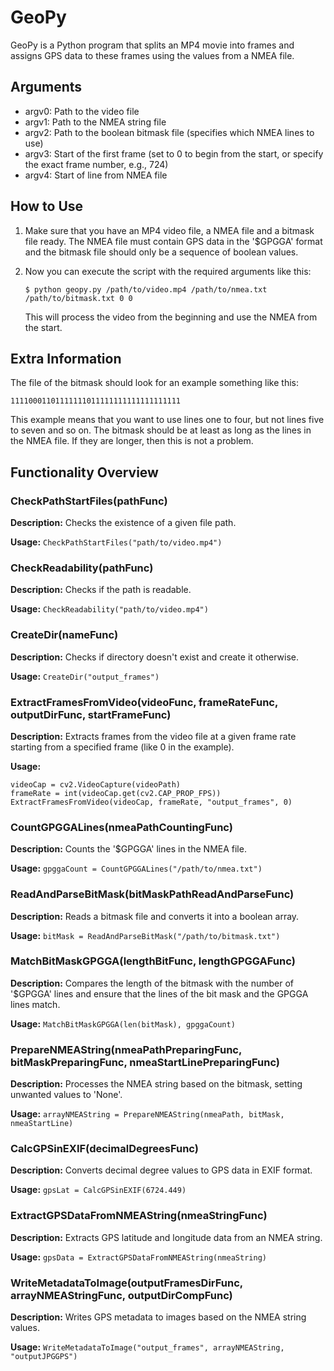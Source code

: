 # GeoPy

GeoPy is a Python program that splits an MP4 movie into frames
and assigns GPS data to these frames using the values from a NMEA file. 

## Arguments

- argv0: Path to the video file
- argv1: Path to the NMEA string file
- argv2: Path to the boolean bitmask file (specifies which NMEA lines to use)
- argv3: Start of the first frame (set to 0 to begin from the start, or specify the exact frame number, e.g., 724)
- argv4: Start of line from NMEA file 

## How to Use
1. Make sure that you have an MP4 video file, a NMEA file and a bitmask file ready. The NMEA file must contain GPS data in the '$GPGGA' format and the bitmask file should only be a sequence of boolean values.
2. Now you can execute the script with the required arguments like this:

    ```$ python geopy.py /path/to/video.mp4 /path/to/nmea.txt /path/to/bitmask.txt 0 0``` 

    This will process the video from the beginning and use the NMEA from the start.

## Extra Information
The file of the bitmask should look for an example something like this: 

```11110001101111111011111111111111111111```

This example means that you want to use lines one to four, but not lines five to seven and so on.
The bitmask should be at least as long as the lines in the NMEA file. 
If they are longer, then this is not a problem.

## Functionality Overview
### CheckPathStartFiles(pathFunc)
**Description:** Checks the existence of a given file path.

**Usage:** 
```CheckPathStartFiles("path/to/video.mp4")```

### CheckReadability(pathFunc)
**Description:** Checks if the path is readable.

**Usage:**
```CheckReadability("path/to/video.mp4") ```

### CreateDir(nameFunc)
**Description:** Checks if directory doesn't exist and create it otherwise.

**Usage:**
```CreateDir("output_frames")``` 

### ExtractFramesFromVideo(videoFunc, frameRateFunc, outputDirFunc, startFrameFunc)
**Description:** Extracts frames from the video file at a given frame rate starting from a specified frame (like 0 in the example).

**Usage:**
``` 
videoCap = cv2.VideoCapture(videoPath) 
frameRate = int(videoCap.get(cv2.CAP_PROP_FPS))
ExtractFramesFromVideo(videoCap, frameRate, "output_frames", 0) 
```

### CountGPGGALines(nmeaPathCountingFunc)
**Description:** Counts the '$GPGGA' lines in the NMEA file.

**Usage:** ```gpggaCount = CountGPGGALines("/path/to/nmea.txt")```

### ReadAndParseBitMask(bitMaskPathReadAndParseFunc)
**Description:** Reads a bitmask file and converts it into a boolean array.

**Usage:** ```bitMask = ReadAndParseBitMask("/path/to/bitmask.txt")```


### MatchBitMaskGPGGA(lengthBitFunc, lengthGPGGAFunc)
**Description:** Compares the length of the bitmask with the number of '$GPGGA' lines and ensure that the lines of the bit mask and the GPGGA lines match. 

**Usage:** ```MatchBitMaskGPGGA(len(bitMask), gpggaCount)```

### PrepareNMEAString(nmeaPathPreparingFunc, bitMaskPreparingFunc, nmeaStartLinePreparingFunc)
**Description:** Processes the NMEA string based on the bitmask, setting unwanted values to 'None'.

**Usage:** ```arrayNMEAString = PrepareNMEAString(nmeaPath, bitMask, nmeaStartLine)```

### CalcGPSinEXIF(decimalDegreesFunc)
**Description:** Converts decimal degree values to GPS data in EXIF format.

**Usage:** ```gpsLat = CalcGPSinEXIF(6724.449)```

### ExtractGPSDataFromNMEAString(nmeaStringFunc)
**Description:** Extracts GPS latitude and longitude data from an NMEA string.

**Usage:** ```gpsData = ExtractGPSDataFromNMEAString(nmeaString)```

### WriteMetadataToImage(outputFramesDirFunc, arrayNMEAStringFunc, outputDirCompFunc)
**Description:** Writes GPS metadata to images based on the NMEA string values.

**Usage:** ```WriteMetadataToImage("output_frames", arrayNMEAString, "outputJPGGPS")```
